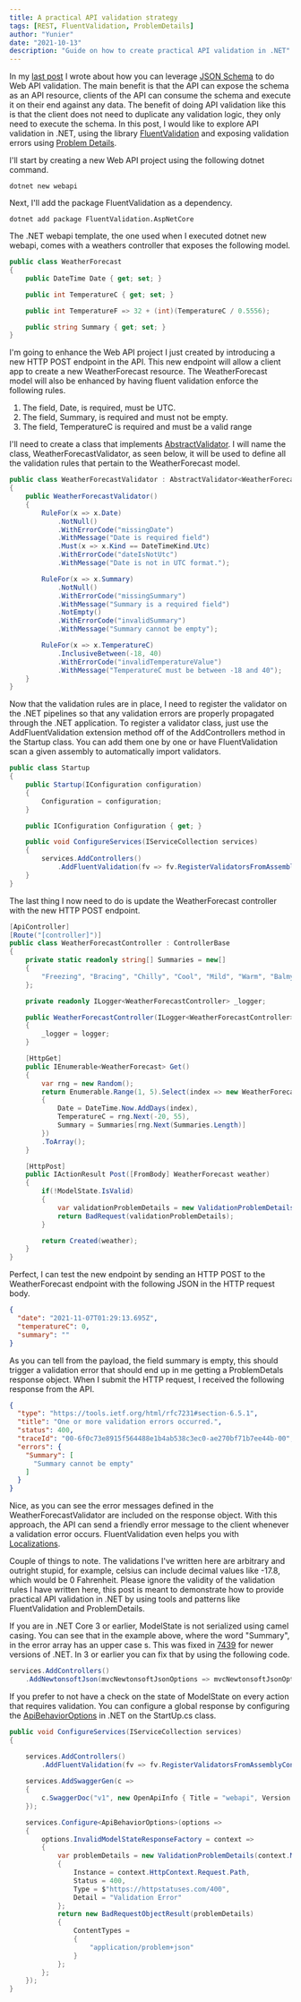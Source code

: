 ```yaml
---
title: A practical API validation strategy
tags: [REST, FluentValidation, ProblemDetails]
author: "Yunier"
date: "2021-10-13"
description: "Guide on how to create practical API validation in .NET"
---
```


In my [last post](../a-better-api-validation-strategy/) I wrote about how you can leverage [JSON Schema](https://json-schema.org/) to do Web API validation. The main benefit is that the API can expose the schema as an API resource, clients of the API can consume the schema and execute it on their end against any data. The benefit of doing API validation like this is that the client does not need to duplicate any validation logic, they only need to execute the schema. In this post, I would like to explore API validation in .NET, using the library [FluentValidation](https://fluentvalidation.net/) and exposing validation errors using [Problem Details](https://datatracker.ietf.org/doc/html/rfc7807).

I'll start by creating a new Web API project using the following dotnet command.

```console
dotnet new webapi
```

Next, I'll add the package FluentValidation as a dependency.

```console
dotnet add package FluentValidation.AspNetCore
```

The .NET webapi template, the one used when I executed dotnet new webapi, comes with a weathers controller that exposes the following model.

```c#
public class WeatherForecast
{
    public DateTime Date { get; set; }

    public int TemperatureC { get; set; }

    public int TemperatureF => 32 + (int)(TemperatureC / 0.5556);

    public string Summary { get; set; }
}
```

I'm going to enhance the Web API project I just created by introducing a new HTTP POST endpoint in the API. This new endpoint will allow a client app to create a new WeatherForecast resource. The WeatherForecast model will also be enhanced by having fluent validation enforce the following rules.

1. The field, Date, is required, must be UTC.
2. The field, Summary, is required and must not be empty.
3. The field, TemperatureC is required and must be a valid range

I'll need to create a class that implements [AbstractValidator](https://github.com/FluentValidation/FluentValidation/blob/main/src/FluentValidation/AbstractValidator.cs). I will name the class, WeatherForecastValidator, as seen below, it will be used to define all the validation rules that pertain to the WeatherForecast model.

```c#
public class WeatherForecastValidator : AbstractValidator<WeatherForecast>
{
    public WeatherForecastValidator()
    {
        RuleFor(x => x.Date)
            .NotNull()
            .WithErrorCode("missingDate")
            .WithMessage("Date is required field")
            .Must(x => x.Kind == DateTimeKind.Utc)
            .WithErrorCode("dateIsNotUtc")
            .WithMessage("Date is not in UTC format.");

        RuleFor(x => x.Summary)
            .NotNull()
            .WithErrorCode("missingSummary")
            .WithMessage("Summary is a required field")
            .NotEmpty()
            .WithErrorCode("invalidSummary")
            .WithMessage("Summary cannot be empty");

        RuleFor(x => x.TemperatureC)
            .InclusiveBetween(-18, 40)
            .WithErrorCode("invalidTemperatureValue")
            .WithMessage("TemperatureC must be between -18 and 40");
    }
}
```

Now that the validation rules are in place, I need to register the validator on the .NET pipelines so that any validation errors are properly propagated through the .NET application. To register a validator class, just use the AddFluentValidation extension method off of the AddControllers method in the Startup class. You can add them one by one or have FluentValidation scan a given assembly to automatically import validators.

```c#
public class Startup
{
    public Startup(IConfiguration configuration)
    {
        Configuration = configuration;
    }

    public IConfiguration Configuration { get; }

    public void ConfigureServices(IServiceCollection services)
    {
        services.AddControllers()
            .AddFluentValidation(fv => fv.RegisterValidatorsFromAssemblyContaining<Program>());
    }
}
```

The last thing I now need to do is update the WeatherForecast controller with the new HTTP POST endpoint.

```c#
[ApiController]
[Route("[controller]")]
public class WeatherForecastController : ControllerBase
{
    private static readonly string[] Summaries = new[]
    {
        "Freezing", "Bracing", "Chilly", "Cool", "Mild", "Warm", "Balmy", "Hot", "Sweltering", "Scorching"
    };

    private readonly ILogger<WeatherForecastController> _logger;

    public WeatherForecastController(ILogger<WeatherForecastController> logger)
    {
        _logger = logger;
    }

    [HttpGet]
    public IEnumerable<WeatherForecast> Get()
    {
        var rng = new Random();
        return Enumerable.Range(1, 5).Select(index => new WeatherForecast
        {
            Date = DateTime.Now.AddDays(index),
            TemperatureC = rng.Next(-20, 55),
            Summary = Summaries[rng.Next(Summaries.Length)]
        })
        .ToArray();
    }

    [HttpPost]
    public IActionResult Post([FromBody] WeatherForecast weather)
    {
        if(!ModelState.IsValid)
        {
            var validationProblemDetails = new ValidationProblemDetails(ModelState);
            return BadRequest(validationProblemDetails);
        }

        return Created(weather);
    }
}
```

Perfect, I can test the new endpoint by sending an HTTP POST to the WeatherForecast endpoint with the following JSON in the HTTP request body.

```JSON
{
  "date": "2021-11-07T01:29:13.695Z",
  "temperatureC": 0,
  "summary": ""
}
```

As you can tell from the payload, the field summary is empty, this should trigger a validation error that should end up in me getting a ProblemDetals response object. When I submit the HTTP request, I received the following response from the API.

```JSON
{
  "type": "https://tools.ietf.org/html/rfc7231#section-6.5.1",
  "title": "One or more validation errors occurred.",
  "status": 400,
  "traceId": "00-6f0c73e8915f564488e1b4ab538c3ec0-ae270bf71b7ee44b-00",
  "errors": {
    "Summary": [
      "Summary cannot be empty"
    ]
  }
}
```

Nice, as you can see the error messages defined in the WeatherForecastValidator are included on the response object. With this approach, the API can send a friendly error message to the client whenever a validation error occurs. FluentValidation even helps you with [Localizations](https://docs.fluentvalidation.net/en/latest/localization.html).


Couple of things to note. The validations I've written here are arbitrary and outright stupid, for example, celsius can include decimal values like -17.8, which would be 0 Fahrenheit. Please ignore the validity of the validation rules I have written here, this post is meant to demonstrate how to provide practical API validation in .NET by using tools and patterns like FluentValidation and ProblemDetails.

If you are in .NET Core 3 or earlier, ModelState is not serialized using camel casing. You can see that in the example above, where the word "Summary", in the error array has an upper case s. This was fixed in [7439](https://github.com/dotnet/aspnetcore/issues/7439) for newer versions of .NET. In 3 or earlier you can fix that by using the following code.

```c#
services.AddControllers()
    .AddNewtonsoftJson(mvcNewtonsoftJsonOptions => mvcNewtonsoftJsonOptions.UseCamelCasing(processDictionaryKeys: true));
```

If you prefer to not have a check on the state of ModelState on every action that requires validation. You can configure a global response by configuring the [ApiBehaviorOptions](https://docs.microsoft.com/en-us/dotnet/api/microsoft.aspnetcore.mvc.apibehavioroptions?view=aspnetcore-6.0) in .NET on the StartUp.cs class.

```c#
public void ConfigureServices(IServiceCollection services)
{

    services.AddControllers()
        .AddFluentValidation(fv => fv.RegisterValidatorsFromAssemblyContaining<Program>());
    
    services.AddSwaggerGen(c =>
    {
        c.SwaggerDoc("v1", new OpenApiInfo { Title = "webapi", Version = "v1" });
    });

    services.Configure<ApiBehaviorOptions>(options =>
    {
        options.InvalidModelStateResponseFactory = context =>
        {
            var problemDetails = new ValidationProblemDetails(context.ModelState)
            {
                Instance = context.HttpContext.Request.Path,
                Status = 400,
                Type = $"https://httpstatuses.com/400",
                Detail = "Validation Error"
            };
            return new BadRequestObjectResult(problemDetails)
            {
                ContentTypes =
                {
                    "application/problem+json"
                }
            };
        };
    });
}
```
